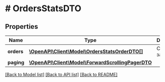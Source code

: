# # OrdersStatsDTO

## Properties

Name | Type | Description | Notes
------------ | ------------- | ------------- | -------------
**orders** | [**\OpenAPI\Client\Model\OrdersStatsOrderDTO[]**](OrdersStatsOrderDTO.md) | Список заказов. | [optional]
**paging** | [**\OpenAPI\Client\Model\ForwardScrollingPagerDTO**](ForwardScrollingPagerDTO.md) |  | [optional]

[[Back to Model list]](../../README.md#models) [[Back to API list]](../../README.md#endpoints) [[Back to README]](../../README.md)
